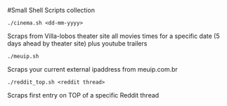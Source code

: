 #Small Shell Scripts collection

```
./cinema.sh <dd-mm-yyyy>
```

Scraps from Villa-lobos theater site all movies times for a specific date (5 days ahead by theater site) plus youtube trailers

```
./meuip.sh
``` 

Scraps your current external ipaddress from meuip.com.br

```
./reddit_top.sh <reddit thread>
```

Scraps first entry on TOP of a specific Reddit thread
